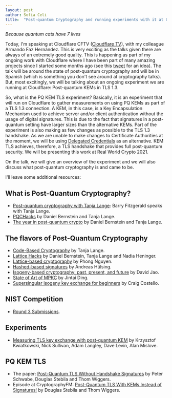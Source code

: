```yaml
---
layout: post
author: Sofía Celi
title:  "Post-quantum Cryptography and running experiments with it at Cloudflare"
---
```

*Because quantum cats have 7 lives*

Today, I'm speaking at Cloudflare CFTV ([Cloudflare TV](https://cloudflare.tv/event/5G46CmInDoEyAFmk9Ewi3O)),
with my colleague Armando Faz Hernández. This is very exciting as the talks
given there are always of an extremely good quality. This is happening as
part of my ongoing work with Cloudflare where I have been part of many
amazing projects since I started some months ago (see this [tweet](https://twitter.com/claucece/status/1336432849365446658)
for an idea). The talk will be around the state of post-quantum cryptography
and will be in Spanish (which is something you don't see around at cryptography
talks). But, most excitingly, we will be talking about an ongoing experiment we
are running at Cloudflare: Post-quantum KEMs in TLS 1.3.

So, what is the PQ KEM TLS experiment? Basically, it is an experiment that will
run on Cloudflare to gather measurements on using PQ KEMs as part of a TLS 1.3
connection. A KEM, in this case, is a Key Encapsulation Mechanism used to
achieve server and/or client authentication without the usage of digital
signatures. This is due to the fact that signatures in a post-quantum setting
have larger sizes than the alternative KEMs. Part of the experiment is also
making as few changes as possible to the TLS 1.3 handshake. As we are unable to
make changes to Certificate Authorities at the moment, we will be using
[Delegated Credentials](https://tools.ietf.org/html/draft-ietf-tls-subcerts-03)
as an alternative. KEM TLS achieves, therefore, a TLS handshake that provides
full post-quantum security. We will be presenting this work at Real World Crypto
2021.

On the talk, we will give an overview of the experiment and we will also discuss
what post-quantum cryptography is and came to be.

I'll leave some additional resources:

## What is Post-Quantum Cryptography?

* [Post-quantum cryptography with Tanja Lange](https://scienceishere.libsyn.com/science-is-here-7-post-quantum-cryptography-with-tanja-lange): Barry Fitzgerald speaks with Tanja Lange.
* [PQCHacks](https://www.youtube.com/watch?v=-LlkJZJ5DMQ) by Daniel Bernstein and Tanja Lange.
* [The year in post-quantum crypto](https://www.youtube.com/watch?v=ZCmnQR3_qWg) by Daniel Bernstein and Tanja Lange.

## The flavors of Post-Quantum Cryptography

* [Code-Based Cryptography](https://www.youtube.com/watch?v=EqRsel-rXac) by
  Tanja Lange.
* [Lattice Hacks](https://media.ccc.de/v/34c3-9075-latticehacks) by Daniel Bernstein, Tanja Lange and Nadia Heninger.
* [Lattice-based cryptography](https://www.youtube.com/watch?v=MG6g04R_Ims) by Phong Nguyen.
* [Hashed-based signatures](https://www.youtube.com/watch?v=qkqtsnXTMQM) by Andreas Hülsing.
* [Isogeny-based cryptography: past, present, and future](https://www.youtube.com/watch?v=AoE-uQinzqU) by David Jao.
* [State of Art of MPKC](https://www.youtube.com/watch?v=FrM6zAuI7-4) by Jintai Ding.
* [Supersingular isogeny key exchange for beginners](https://eprint.iacr.org/2019/1321) by Craig Costello.

## NIST Competition

* [Round 3 Submissions](https://csrc.nist.gov/Projects/post-quantum-cryptography/round-3-submissions).

## Experiments

* [Measuring TLS key exchange with post-quantum KEM](https://www.cs.umd.edu/~dml/papers/pqc_nist19.pdf) by Krzysztof Kwiatkowski, Nick Sullivan, Adam Langley, Dave Levin, Alan Mislove.

## PQ KEM TLS

* The paper: [Post-Quantum TLS Without Handshake Signatures](https://thomwiggers.nl/publication/kemtls/kemtls.pdf) by Peter Schwabe, Douglas Stebila and Thom Wiggers.
* Episode at CryptographyFM: [Post-Quantum TLS With KEMs Instead of Signatures!](https://www.cryptography.fm/1) by Douglas Stebila and Thom Wiggers.
